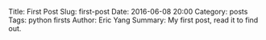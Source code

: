 Title: First Post
Slug: first-post
Date: 2016-06-08 20:00
Category: posts
Tags: python firsts
Author: Eric Yang
Summary: My first post, read it to find out.
